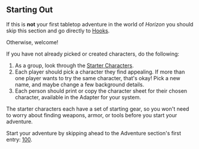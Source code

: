 ## Starting Out

If this is **not** your first tabletop adventure in the world of _Horizon_ you should skip this section and go directly to [Hooks](025-hooks.md).

Otherwise, welcome!

If you have not already picked or created characters, do the following:

1. As a group, look through the [Starter Characters](040-starter-characters.md).
2. Each player should pick a character they find appealing.
   If more than one player wants to try the same character, that's okay!
   Pick a new name, and maybe change a few background details.
3. Each person should print or copy the character sheet for their chosen character, available in the Adapter for your system.

The starter characters each have a set of starting gear, so you won't need to worry about finding weapons, armor, or tools before you start your adventure.

Start your adventure by skipping ahead to the Adventure section's first entry: [100](100-mothers-crown.md).

